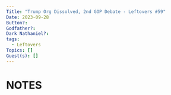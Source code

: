 ```yaml
---
Title: "Trump Org Dissolved, 2nd GOP Debate - Leftovers #59"
Date: 2023-09-28
Button?: 
Godfather?: 
Dark Nathaniel?: 
tags:
  - Leftovers
Topics: []
Guest(s): []
---
```

# NOTES
